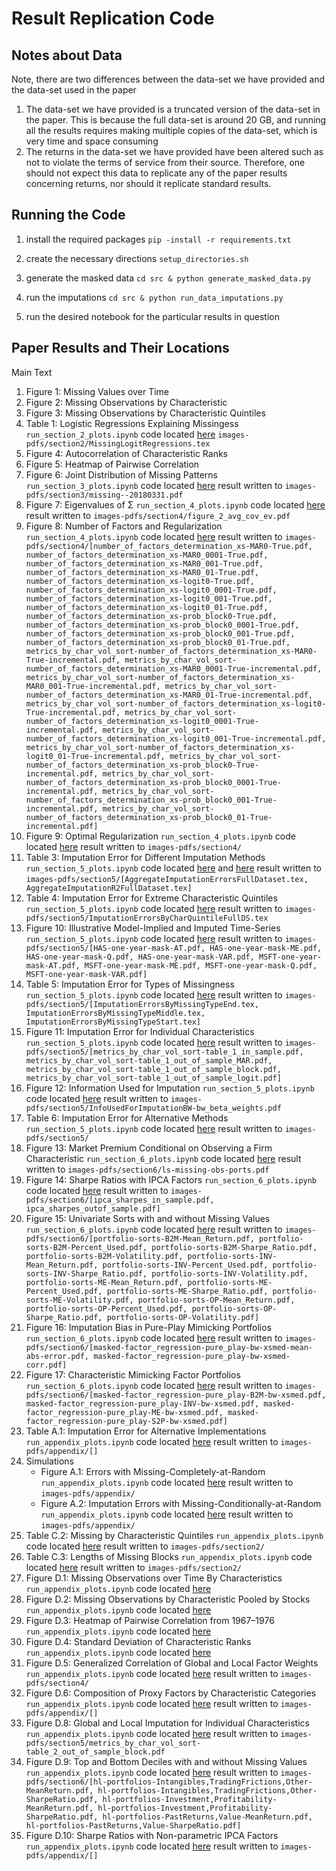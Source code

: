 # Result Replication Code

## Notes about Data

Note, there are two differences between the data-set we have provided and the data-set used in the paper
1. The data-set we have provided is a truncated version of the data-set in the paper. This is because the full data-set is around 20 GB, and running all the results requires making multiple copies of the data-set, which is very time and space consuming
2. The returns in the data-set we have provided have been altered such as not to violate the terms of service from their source. Therefore, one should not expect this data to replicate any of the paper results concerning returns, nor should it replicate standard results.

## Running the Code

1. install the required packages `pip -install -r requirements.txt`

2. create the necessary directions `setup_directories.sh`

3. generate the masked data `cd src & python generate_masked_data.py`

4. run the imputations `cd src & python run_data_imputations.py`

5. run the desired notebook for the particular results in question


## Paper Results and Their Locations

Main Text
1. Figure 1: Missing Values over Time
2. Figure 2: Missing Observations by Characteristic
3. Figure 3: Missing Observations by Characteristic Quintiles
4. Table 1: Logistic Regressions Explaining Missingess `run_section_2_plots.ipynb` code located [here](https://github.com/sven-lerner/missing_data_pub/blob/main/src/plots_and_tables/section_2.py#L132) `images-pdfs/section2/MissingLogitRegressions.tex`
5. Figure 4: Autocorrelation of Characteristic Ranks
6. Figure 5: Heatmap of Pairwise Correlation
7. Figure 6: Joint Distribution of Missing Patterns `run_section_3_plots.ipynb`  code located [here](https://github.com/sven-lerner/missing_data_pub/blob/main/src/plots_and_tables/section_3.py#L42) result written to `images-pdfs/section3/missing--20180331.pdf`
8. Figure 7: Eigenvalues of Σ `run_section_4_plots.ipynb` code located [here](https://github.com/sven-lerner/missing_data_pub/blob/main/src/plots_and_tables/section_4.py#L63)  result written to `images-pdfs/section4/figure_2_avg_cov_ev.pdf`
9. Figure 8: Number of Factors and Regularization `run_section_4_plots.ipynb` code located [here](https://github.com/sven-lerner/missing_data_pub/blob/main/src/plots_and_tables/section_4.py#L87)  result written to `images-pdfs/section4/[number_of_factors_determination_xs-MAR0-True.pdf, number_of_factors_determination_xs-MAR0_0001-True.pdf, number_of_factors_determination_xs-MAR0_001-True.pdf,  number_of_factors_determination_xs-MAR0_01-True.pdf, number_of_factors_determination_xs-logit0-True.pdf, number_of_factors_determination_xs-logit0_0001-True.pdf, number_of_factors_determination_xs-logit0_001-True.pdf, number_of_factors_determination_xs-logit0_01-True.pdf, number_of_factors_determination_xs-prob_block0-True.pdf, number_of_factors_determination_xs-prob_block0_0001-True.pdf, number_of_factors_determination_xs-prob_block0_001-True.pdf,  number_of_factors_determination_xs-prob_block0_01-True.pdf, metrics_by_char_vol_sort-number_of_factors_determination_xs-MAR0-True-incremental.pdf, metrics_by_char_vol_sort-number_of_factors_determination_xs-MAR0_0001-True-incremental.pdf, metrics_by_char_vol_sort-number_of_factors_determination_xs-MAR0_001-True-incremental.pdf, metrics_by_char_vol_sort-number_of_factors_determination_xs-MAR0_01-True-incremental.pdf, metrics_by_char_vol_sort-number_of_factors_determination_xs-logit0-True-incremental.pdf, metrics_by_char_vol_sort-number_of_factors_determination_xs-logit0_0001-True-incremental.pdf, metrics_by_char_vol_sort-number_of_factors_determination_xs-logit0_001-True-incremental.pdf, metrics_by_char_vol_sort-number_of_factors_determination_xs-logit0_01-True-incremental.pdf, metrics_by_char_vol_sort-number_of_factors_determination_xs-prob_block0-True-incremental.pdf, metrics_by_char_vol_sort-number_of_factors_determination_xs-prob_block0_0001-True-incremental.pdf, metrics_by_char_vol_sort-number_of_factors_determination_xs-prob_block0_001-True-incremental.pdf, metrics_by_char_vol_sort-number_of_factors_determination_xs-prob_block0_01-True-incremental.pdf]`
11. Figure 9: Optimal Regularization `run_section_4_plots.ipynb` code located [here](https://github.com/sven-lerner/missing_data_pub/blob/main/src/plots_and_tables/section_4.py#L205)  result written to `images-pdfs/section4/`
12. Table 3: Imputation Error for Different Imputation Methods `run_section_5_plots.ipynb` code located [here](https://github.com/sven-lerner/missing_data_pub/blob/main/src/plots_and_tables/section_5.py#L240) and [here](https://github.com/sven-lerner/missing_data_pub/blob/main/src/plots_and_tables/section_5.py#L331)  result written to `images-pdfs/section5/[AggregateImputationErrorsFullDataset.tex, AggregateImputationR2FullDataset.tex]`
13. Table 4: Imputation Error for Extreme Characteristic Quintiles `run_section_5_plots.ipynb` code located [here](https://github.com/sven-lerner/missing_data_pub/blob/main/src/plots_and_tables/section_5.py#L786) result written to `images-pdfs/section5/ImputationErrorsByCharQuintileFullDS.tex`
14. Figure 10: Illustrative Model-Implied and Imputed Time-Series `run_section_5_plots.ipynb` code located [here](https://github.com/sven-lerner/missing_data_pub/blob/main/src/plots_and_tables/section_5.py#L23) result written to `images-pdfs/section5/[HAS-one-year-mask-AT.pdf, HAS-one-year-mask-ME.pdf, HAS-one-year-mask-Q.pdf, HAS-one-year-mask-VAR.pdf, MSFT-one-year-mask-AT.pdf, MSFT-one-year-mask-ME.pdf, MSFT-one-year-mask-Q.pdf, MSFT-one-year-mask-VAR.pdf]`
15. Table 5: Imputation Error for Types of Missingness `run_section_5_plots.ipynb` code located [here](https://github.com/sven-lerner/missing_data_pub/blob/main/src/plots_and_tables/section_5.py#L689) result written to `images-pdfs/section5/[ImputationErrorsByMissingTypeEnd.tex, ImputationErrorsByMissingTypeMiddle.tex, ImputationErrorsByMissingTypeStart.tex]`
16. Figure 11: Imputation Error for Individual Characteristics `run_section_5_plots.ipynb` code located [here](https://github.com/sven-lerner/missing_data_pub/blob/main/src/plots_and_tables/section_5.py#L586) result written to `images-pdfs/section5/[metrics_by_char_vol_sort-table_1_in_sample.pdf, metrics_by_char_vol_sort-table_1_out_of_sample_MAR.pdf, metrics_by_char_vol_sort-table_1_out_of_sample_block.pdf, metrics_by_char_vol_sort-table_1_out_of_sample_logit.pdf]`
17. Figure 12: Information Used for Imputation `run_section_5_plots.ipynb` code located [here](https://github.com/sven-lerner/missing_data_pub/blob/main/src/plots_and_tables/section_5.py#L969) result written to `images-pdfs/section5/InfoUsedForImputationBW-bw_beta_weights.pdf`
18. Table 6: Imputation Error for Alternative Methods `run_section_5_plots.ipynb` code located [here](https://github.com/sven-lerner/missing_data_pub/blob/main/src/plots_and_tables/section_5.py#L1047) result written to `images-pdfs/section5/`
19. Figure 13: Market Premium Conditional on Observing a Firm Characteristic `run_section_6_plots.ipynb` code located [here](https://github.com/sven-lerner/missing_data_pub/blob/main/src/plots_and_tables/section_6.py#L26) result written to `images-pdfs/section6/ls-missing-obs-ports.pdf`
20. Figure 14: Sharpe Ratios with IPCA Factors `run_section_6_plots.ipynb` code located [here](https://github.com/sven-lerner/missing_data_pub/blob/main/src/plots_and_tables/section_6.py#L441) result written to `images-pdfs/section6/[ipca_sharpes_in_sample.pdf, ipca_sharpes_outof_sample.pdf]`
21. Figure 15: Univariate Sorts with and without Missing Values `run_section_6_plots.ipynb` code located [here](https://github.com/sven-lerner/missing_data_pub/blob/main/src/plots_and_tables/section_6.py#L120) result written to `images-pdfs/section6/[portfolio-sorts-B2M-Mean_Return.pdf, portfolio-sorts-B2M-Percent_Used.pdf, portfolio-sorts-B2M-Sharpe_Ratio.pdf, portfolio-sorts-B2M-Volatility.pdf, portfolio-sorts-INV-Mean_Return.pdf, portfolio-sorts-INV-Percent_Used.pdf, portfolio-sorts-INV-Sharpe_Ratio.pdf, portfolio-sorts-INV-Volatility.pdf, portfolio-sorts-ME-Mean_Return.pdf, portfolio-sorts-ME-Percent_Used.pdf, portfolio-sorts-ME-Sharpe_Ratio.pdf, portfolio-sorts-ME-Volatility.pdf, portfolio-sorts-OP-Mean_Return.pdf, portfolio-sorts-OP-Percent_Used.pdf, portfolio-sorts-OP-Sharpe_Ratio.pdf, portfolio-sorts-OP-Volatility.pdf]`
22. Figure 16: Imputation Bias in Pure-Play Mimicking Portfolios `run_section_6_plots.ipynb` code located [here](https://github.com/sven-lerner/missing_data_pub/blob/main/src/plots_and_tables/section_6.py#L257) result written to `images-pdfs/section6/[masked-factor_regression-pure_play-bw-xsmed-mean-abs-error.pdf, masked-factor_regression-pure_play-bw-xsmed-corr.pdf]`
23. Figure 17: Characteristic Mimicking Factor Portfolios `run_section_6_plots.ipynb` code located [here](https://github.com/sven-lerner/missing_data_pub/blob/main/src/plots_and_tables/section_6.py#L257) result written to `images-pdfs/section6/[masked-factor_regression-pure_play-B2M-bw-xsmed.pdf, masked-factor_regression-pure_play-INV-bw-xsmed.pdf, masked-factor_regression-pure_play-ME-bw-xsmed.pdf, masked-factor_regression-pure_play-S2P-bw-xsmed.pdf]`
24. Table A.1: Imputation Error for Alternative Implementations `run_appendix_plots.ipynb` code located [here](https://github.com/sven-lerner/missing_data_pub/blob/main/src/plots_and_tables/appendix.py#L471) result written to `images-pdfs/appendix/[]`
25. Simulations
    - Figure A.1: Errors with Missing-Completely-at-Random `run_appendix_plots.ipynb` code located [here](https://github.com/sven-lerner/missing_data_pub/blob/main/src/plots_and_tables/appendix.py#L21) result written to `images-pdfs/appendix/`
    - Figure A.2: Imputation Errors with Missing-Conditionally-at-Random `run_appendix_plots.ipynb` code located [here](https://github.com/sven-lerner/missing_data_pub/blob/main/src/plots_and_tables/appendix.py#L21) result written to `images-pdfs/appendix/`
26. Table C.2: Missing by Characteristic Quintiles `run_appendix_plots.ipynb` code located [here](https://github.com/sven-lerner/missing_data_pub/blob/main/src/plots_and_tables/section_2.py#L468) result written to `images-pdfs/section2/`
27. Table C.3: Lengths of Missing Blocks `run_appendix_plots.ipynb` code located [here](https://github.com/sven-lerner/missing_data_pub/blob/main/src/plots_and_tables/section_2.py#L445) result written to `images-pdfs/section2/`
28. Figure D.1: Missing Observations over Time By Characteristics `run_appendix_plots.ipynb` code located [here]()
29. Figure D.2: Missing Observations by Characteristic Pooled by Stocks `run_appendix_plots.ipynb` code located [here]()
30. Figure D.3: Heatmap of Pairwise Correlation from 1967–1976 `run_appendix_plots.ipynb` code located [here]()
31. Figure D.4: Standard Deviation of Characteristic Ranks `run_appendix_plots.ipynb` code located [here]()
32. Figure D.5: Generalized Correlation of Global and Local Factor Weights `run_appendix_plots.ipynb` code located [here](https://github.com/sven-lerner/missing_data_pub/blob/main/src/plots_and_tables/section_4.py#L308) result written to `images-pdfs/section4/`
33. Figure D.6: Composition of Proxy Factors by Characteristic Categories `run_appendix_plots.ipynb` code located [here](https://github.com/sven-lerner/missing_data_pub/blob/main/src/plots_and_tables/appendix.py#L356) result written to `images-pdfs/appendix/[]`
34. Figure D.8: Global and Local Imputation for Individual Characteristics `run_appendix_plots.ipynb` code located [here](https://github.com/sven-lerner/missing_data_pub/blob/main/src/plots_and_tables/section_5.py#L586) result written to `images-pdfs/section5/metrics_by_char_vol_sort-table_2_out_of_sample_block.pdf`
35. Figure D.9: Top and Bottom Deciles with and without Missing Values `run_appendix_plots.ipynb` code located [here](https://github.com/sven-lerner/missing_data_pub/blob/main/src/plots_and_tables/section_6.py#L167) result written to `images-pdfs/section6/[hl-portfolios-Intangibles,TradingFrictions,Other-MeanReturn.pdf, hl-portfolios-Intangibles,TradingFrictions,Other-SharpeRatio.pdf, hl-portfolios-Investment,Profitability-MeanReturn.pdf, hl-portfolios-Investment,Profitability-SharpeRatio.pdf, hl-portfolios-PastReturns,Value-MeanReturn.pdf, hl-portfolios-PastReturns,Value-SharpeRatio.pdf]`
36. Figure D.10: Sharpe Ratios with Non-parametric IPCA Factors `run_appendix_plots.ipynb` code located [here](https://github.com/sven-lerner/missing_data_pub/blob/main/src/plots_and_tables/appendix.py#L56) result written to `images-pdfs/appendix/[]`




